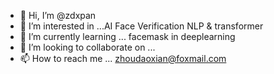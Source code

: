 - 👋 Hi, I’m @zdxpan
- 👀 I’m interested in ...AI  Face Verification  NLP & transformer
- 🌱 I’m currently learning ...  facemask in deeplearning
- 💞️ I’m looking to collaborate on ...  
- 📫 How to reach me ... zhoudaoxian@foxmail.com

<!---
zdxpan/zdxpan is a ✨ special ✨ repository because its `README.md` (this file) appears on your GitHub profile.
You can click the Preview link to take a look at your changes.
--->
